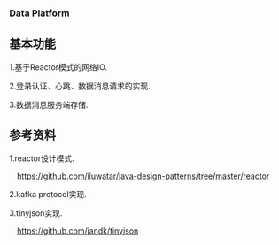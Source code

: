 ### Data Platform

## 基本功能
1.基于Reactor模式的网络IO.

2.登录认证、心跳、数据消息请求的实现.

3.数据消息服务端存储.

## 参考资料
1.reactor设计模式.

&emsp;https://github.com/iluwatar/java-design-patterns/tree/master/reactor

2.kafka protocol实现.

3.tinyjson实现.

&emsp;https://github.com/jandk/tinyjson
